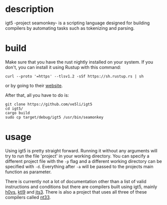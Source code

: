 # description
igt5 -project seamonkey- is a scripting language designed for building compilers by automating tasks such as tokenizing and parsing.

# build
Make sure that you have the rust nightly installed on your system. If you don't, you can install it using Rustup with this command:
```
curl --proto '=https' --tlsv1.2 -sSf https://sh.rustup.rs | sh
```
or by going to their [website](https://rustup.rs/).

After that, all you have to do is:
```
git clone https://github.com/ve5li/igt5
cd igt5/
cargo build
sudo cp target/debug/igt5 /usr/bin/seamonkey
```

# usage
Using igt5 is pretty straight forward. Running it without any arguments will try to run the file 'project' in your working directory.
You can specify a different project file with the ```-p``` flag and a different working directory can be specified with ```-d```.
Everything after ```-a``` will be passed to the projects main function as parameter.

There is currently not a lot of documentation other than a list of valid instructions and conditions but there are compilers built using igt5, mainly [h0vs](https://github.com/ve5li/h0vs), [ktl9](https://github.com/ve5li/ktl9) and [jts3](https://github.com/ve5li/jts3).
There is also a project that uses all three of these compilers called [nt33](https://github.com/ve5li/nt33).
